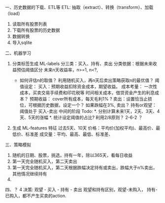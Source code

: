一、历史数据的下载、ETL等
ETL: 抽取（extract）、转换（transform）、加载（load）
1. 读取所有股票列表
2. 下载所有股票的历史数据
3. 数据转换
4. 导入sqlite

二、机器学习
1. 分类标签生成 ML-labels 
分三类：买入、持有、卖出
分类依据：根据未来收益预估阈值区分
    未来n天收益率，n>=1, n<?, 
    * 如何评估n的取值？ 利用随机买入，再n天后卖出策略获取n的最优值？
阈值设定： 
    买入：预期收益扣除资金成本，期望收益。
        成本考量：
            一次性成本，买卖交易手续费和印花税等
            时间相关成本，借贷资金产生的利息成本？
        预期收益：
            cover所有成本，每天毛利1% ?
    卖出：设置恰当止损位，可根据历史数据，设定一个？
        如果跌幅在3%, 卖出？
    持有or观望：阈值处于 买入-卖出 中间的阶段 
Todo:
    *. 分别计算未来1天，2天、3天、4天、5天的涨幅
    *. 统计设定阈值的占比? 利用2/8原则？ 2-6-2 ？


2. 生成 ML-features 特征
过去5天、10天
价格：平均价(加权平均)、最高价、最低价、标准差 
成交量：平均、最高、最低、标准差、

三、策略模拟
1. 随机的日期、股票，挑选，持有一年，除以365天，看每日收益
2. 第一天完全随机买入，第二天卖出
3. 第一天完全随机买入，第二天根据跌幅决定持有或卖出，跌幅大于n%卖出，其他情况继续持有
4.  

四、？
4 决策: 观望 - 买入 - 持有 - 卖出 
观望和持有区别，观望-未购入， 持有-已购入，都不产生买卖的action.